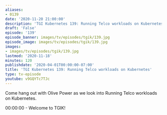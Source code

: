 ```yaml
---
aliases:
- 0139
date: '2020-11-20 21:00:00'
description: 'TGI Kubernetes 139: Running Telco workloads on Kubernetes'
draft: 'False'
episode: '139'
episode_banner: images/tv/episodes/tgik/139.jpg
episode_image: images/tv/episodes/tgik/139.jpg
images:
- images/tv/episodes/tgik/139.jpg
lastmod: '2020-11-18'
minutes: 120
publishdate: '2020-04-01T00:00:00-07:00'
title: 'TGI Kubernetes 139: Running Telco workloads on Kubernetes'
type: tv-episode
youtube: v9GQYTc7TJc
---
```


Come hang out with Olive Power as we look into Running Telco workloads on Kubernetes.

00:00:00 - Welcome to TGIK!
